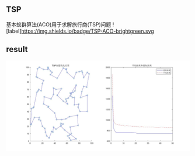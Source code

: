 ## TSP
基本蚁群算法(ACO)用于求解旅行商(TSP)问题
![label]https://img.shields.io/badge/TSP-ACO-brightgreen.svg

## result
![result](/result/TSP问题求解结果(蚁群算法).jpg)
